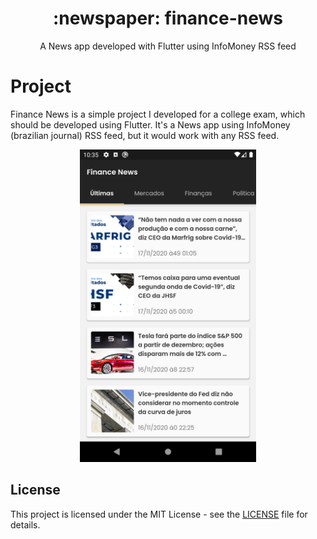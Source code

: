 <div align="center">
  <h1>:newspaper: finance-news</h1>
  <p>A News app developed with Flutter using InfoMoney RSS feed</p>
</div>

# Project

Finance News is a simple project I developed for a college exam, which should be developed using Flutter. It's a News app using InfoMoney (brazilian journal) RSS feed, but it would work with any RSS feed.

<div align="center">
  <img src=".github/news-page.png" height="500"/>
</div>

## License

This project is licensed under the MIT License - see the [LICENSE](LICENSE) file for details.
